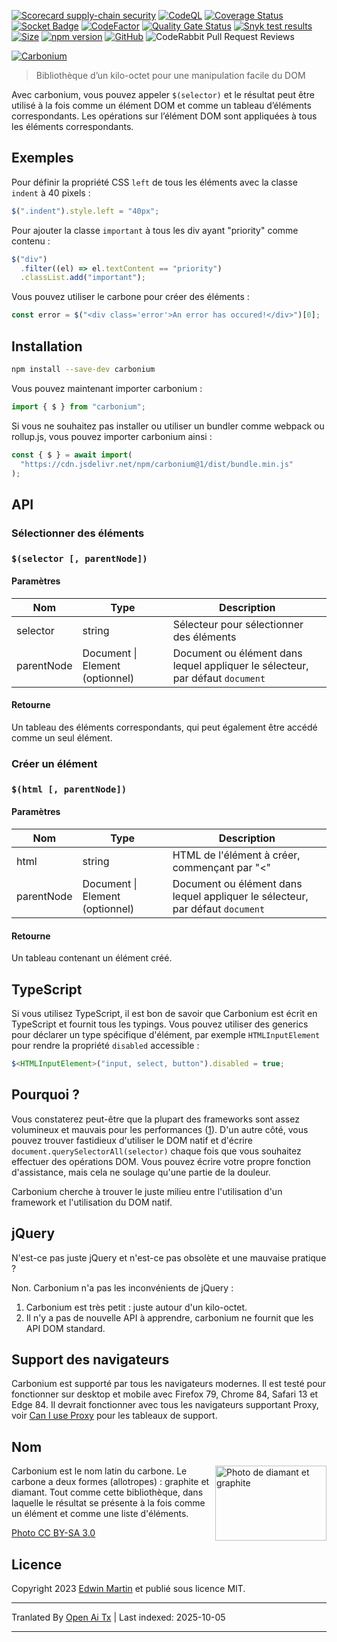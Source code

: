 [![Scorecard supply-chain security](https://github.com/edwinm/carbonium/actions/workflows/scorecard.yml/badge.svg)](https://github.com/edwinm/carbonium/actions/workflows/scorecard.yml) [![CodeQL](https://github.com/edwinm/carbonium/actions/workflows/codeql.yml/badge.svg)](https://github.com/edwinm/carbonium/actions/workflows/codeql.yml) [![Coverage Status](https://coveralls.io/repos/github/edwinm/carbonium/badge.svg?branch=master)](https://coveralls.io/github/edwinm/carbonium?branch=master) [![Socket Badge](https://socket.dev/api/badge/npm/package/carbonium)](https://socket.dev/npm/package/carbonium) [![CodeFactor](https://www.codefactor.io/repository/github/edwinm/carbonium/badge)](https://www.codefactor.io/repository/github/edwinm/carbonium) [![Quality Gate Status](https://sonarcloud.io/api/project_badges/measure?project=edwinm_carbonium&metric=alert_status)](https://sonarcloud.io/summary/new_code?id=edwinm_carbonium) [![Snyk test results](https://snyk.io/test/github/edwinm/carbonium/badge.svg)](https://snyk.io/test/github/edwinm/carbonium) [![Size](https://badgen.net/bundlephobia/minzip/carbonium)](https://bundlephobia.com/package/carbonium) [![npm version](https://badge.fury.io/js/carbonium.svg)](https://www.npmjs.com/package/carbonium) [![GitHub](https://img.shields.io/github/license/edwinm/carbonium.svg)](https://github.com/edwinm/carbonium/blob/master/LICENSE) ![CodeRabbit Pull Request Reviews](https://img.shields.io/coderabbit/prs/github/edwinm/carbonium?utm_source=oss&utm_medium=github&utm_campaign=edwinm%2Fcarbonium&labelColor=171717&color=FF570A&link=https%3A%2F%2Fcoderabbit.ai&label=CodeRabbit+Reviews)

[![Carbonium](https://raw.githubusercontent.com/edwinm/carbonium/master/assets/carbonium.svg)](#readme)

> Bibliothèque d’un kilo-octet pour une manipulation facile du DOM

Avec carbonium, vous pouvez appeler `$(selector)` et le résultat peut être utilisé à la fois comme un élément DOM et comme un tableau d’éléments correspondants.
Les opérations sur l’élément DOM sont appliquées à tous les éléments correspondants.

## Exemples

Pour définir la propriété CSS `left` de tous les éléments avec la classe `indent` à 40 pixels :

```javascript
$(".indent").style.left = "40px";
```

Pour ajouter la classe `important` à tous les div ayant "priority" comme contenu :

```javascript
$("div")
  .filter((el) => el.textContent == "priority")
  .classList.add("important");
```

Vous pouvez utiliser le carbone pour créer des éléments :

```javascript
const error = $("<div class='error'>An error has occured!</div>")[0];
```

## Installation

```bash
npm install --save-dev carbonium
```

Vous pouvez maintenant importer carbonium :

```javascript
import { $ } from "carbonium";
```

Si vous ne souhaitez pas installer ou utiliser un bundler comme webpack ou rollup.js, vous pouvez importer carbonium ainsi :

```javascript
const { $ } = await import(
  "https://cdn.jsdelivr.net/npm/carbonium@1/dist/bundle.min.js"
);
```

## API

### Sélectionner des éléments

### `$(selector [, parentNode])`

#### Paramètres

| Nom        | Type                           | Description                                                               |
| ---------- | ------------------------------ | ------------------------------------------------------------------------- |
| selector   | string                         | Sélecteur pour sélectionner des éléments                                 |
| parentNode | Document \| Element (optionnel) | Document ou élément dans lequel appliquer le sélecteur, par défaut `document` |

#### Retourne

Un tableau des éléments correspondants, qui peut également être accédé comme un seul élément.

### Créer un élément

### `$(html [, parentNode])`

#### Paramètres

| Nom        | Type                           | Description                                                               |
| ---------- | ------------------------------ | ------------------------------------------------------------------------- |
| html       | string                         | HTML de l'élément à créer, commençant par "<"                            |
| parentNode | Document \| Element (optionnel) | Document ou élément dans lequel appliquer le sélecteur, par défaut `document` |

#### Retourne

Un tableau contenant un élément créé.

## TypeScript

Si vous utilisez TypeScript, il est bon de savoir que Carbonium est écrit en TypeScript et fournit tous les typings.
Vous pouvez utiliser des generics pour déclarer un type spécifique d'élément,
par exemple `HTMLInputElement` pour rendre la propriété `disabled` accessible :

```typescript
$<HTMLInputElement>("input, select, button").disabled = true;
```

## Pourquoi ?

Vous constaterez peut-être que la plupart des frameworks sont assez volumineux et mauvais pour les performances ([1](https://css-tricks.com/radeventlistener-a-tale-of-client-side-framework-performance/)).
D'un autre côté, vous pouvez trouver fastidieux d'utiliser le DOM natif et d'écrire `document.querySelectorAll(selector)` chaque fois que vous souhaitez effectuer des opérations DOM.
Vous pouvez écrire votre propre fonction d'assistance, mais cela ne soulage qu'une partie de la douleur.

Carbonium cherche à trouver le juste milieu entre l'utilisation d'un framework et l'utilisation du DOM natif.

## jQuery

N'est-ce pas juste jQuery et n'est-ce pas obsolète et une mauvaise pratique ?

Non. Carbonium n'a pas les inconvénients de jQuery :

1. Carbonium est très petit : juste autour d'un kilo-octet.
2. Il n'y a pas de nouvelle API à apprendre, carbonium ne fournit que les API DOM standard.

## Support des navigateurs

Carbonium est supporté par tous les navigateurs modernes. Il est testé pour fonctionner sur desktop et mobile avec Firefox 79, Chrome 84, Safari 13 et Edge 84.
Il devrait fonctionner avec tous les navigateurs supportant Proxy, voir [Can I use Proxy](https://caniuse.com/#feat=proxy) pour les tableaux de support.

## Nom

[<img src="https://raw.githubusercontent.com/edwinm/carbonium/master/assets/Diamond_and_graphite.jpg" align="right"
     alt="Photo de diamant et graphite" width="178" height="120">](https://commons.wikimedia.org/wiki/File:Diamond_and_graphite_without_structures.jpg)

Carbonium est le nom latin du carbone. Le carbone a deux formes (allotropes) : graphite et diamant.
Tout comme cette bibliothèque, dans laquelle le résultat se présente à la fois comme un élément et comme une liste d'éléments.

[Photo CC BY-SA 3.0](https://commons.wikimedia.org/wiki/File:Diamond_and_graphite_without_structures.jpg)

## Licence

Copyright 2023 [Edwin Martin](https://bitstorm.org/) et publié sous licence MIT.


---

Tranlated By [Open Ai Tx](https://github.com/OpenAiTx/OpenAiTx) | Last indexed: 2025-10-05

---